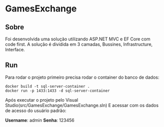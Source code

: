 # GamesExchange

## Sobre

Foi desenvolvida uma solução utilizando ASP.NET MVC e EF Core com code first.
A solução é dividida em 3 camadas, Bussines, Infrastructure, Interface.

## Run

Para rodar o projeto primeiro precisa rodar o container do banco de dados:

    docker build -t sql-server-container .
    docker run -p 1433:1433 -d sql-server-container

Após executar o projeto pelo Visual Studio(src/GamesExchange/GamesExchange.sln)
E acessar com os dados de acesso do usuário padrão:

**Username**: admin
**Senha**: 123456